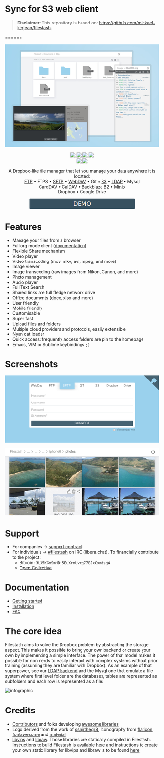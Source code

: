 # Sync for S3 web client
> **Disclaimer**: This repository is based on: https://github.com/mickael-kerjean/filestash.

======


![screenshot](https://raw.githubusercontent.com/mickael-kerjean/filestash_images/master/.assets/photo.jpg)

<p align="center">
    <a href="https://github.com/mickael-kerjean/contributors" alt="Contributors">
        <img src="https://img.shields.io/github/contributors/mickael-kerjean/filestash" style="max-width:100%;">
    </a>
    <a href="https://opencollective.com/filestash" alt="Backers on Open Collective">
        <img src="https://img.shields.io/opencollective/backers/filestash" style="max-width:100%;">
    </a>
    <a href="https://opencollective.com/filestash" alt="Sponsors on Open Collective">
        <img src="https://img.shields.io/opencollective/sponsors/filestash" style="max-width:100%;">
    </a>
    <a href="https://hub.docker.com/r/machines/filestash" alt="Docker Hub">
        <img src="https://img.shields.io/docker/pulls/machines/filestash" style="max-width:100%;">
    </a>
    <br>
    <a href="#" alt="Build">
        <img src="https://cloud.drone.io/api/badges/mickael-kerjean/filestash/status.svg" style="max-width:100%;">
    </a>
    <a href="https://kiwiirc.com/nextclient/#irc://irc.libera.chat/#filestash?nick=guest??" alt="Chat on IRC">
        <img src="https://img.shields.io/badge/IRC-%23filestash-brightgreen.svg" style="max-width:100%;">
    </a>
</p>

<p align="center">
    A Dropbox-like file manager that let you manage your data anywhere it is located:<br>
    <a href="https://www.filestash.app/ftp-client.html">FTP</a> • FTPS • <a href="https://www.filestash.app/ssh-file-transfer.html">SFTP</a> • <a href="https://www.filestash.app/webdav-client.html">WebDAV</a> • Git • <a href="https://www.filestash.app/s3-browser.html">S3</a> • <a href="https://www.filestash.app/ldap-browser.html">LDAP</a> • Mysql <br>
       CardDAV • CalDAV • Backblaze B2 • <a href="https://www.filestash.app/s3-browser.html">Minio</a> <br>
               Dropbox • Google Drive
</p>
<p align="center">
    <a href="http://demo.filestash.app">
      <img src="https://raw.githubusercontent.com/mickael-kerjean/filestash_images/master/.assets/button_demo.png" alt="demo button" />
    </a>
</p>

# Features
- Manage your files from a browser
- Full org mode client ([documentation](https://www.filestash.app/2018/05/31/release-note-v0.1/))
- Flexible Share mechanism
- Video player
- Video transcoding (mov, mkv, avi, mpeg, and more)
- Image viewer
- Image transcoding (raw images from Nikon, Canon, and more)
- Photo management
- Audio player
- Full Text Search
- Shared links are full fledge network drive
- Office documents (docx, xlsx and more)
- User friendly
- Mobile friendly
- Customisable
- Super fast
- Upload files and folders
- Multiple cloud providers and protocols, easily extensible
- Nyan cat loader
- Quick access: frequently access folders are pin to the homepage
- Emacs, VIM or Sublime keybindings `;)`

# Screenshots
<p align="center">
    <a href="https://demo.filestash.app">
        <img src="https://raw.githubusercontent.com/mickael-kerjean/filestash_images/master/.assets/navigation.gif" alt="user experience on navigation" />
    </a>
</p>
<p align="center">
    <a href="http://demo.filestash.app">
        <img src="https://raw.githubusercontent.com/mickael-kerjean/filestash_images/master/.assets/photo_management.gif" alt="user experience on medias" />
    </a>
</p>

# Support
- For companies -> [support contract](https://www.filestash.app/pricing/)
- For individuals -> [#filestash](https://kiwiirc.com/nextclient/#irc://irc.libera.chat/#filestash?nick=guest??) on IRC (libera.chat). To financially contribute to the project:
  - Bitcoin: `3LX5KGmSmHDj5EuXrmUvcg77EJxCxmdsgW`
  - [Open Collective](https://opencollective.com/filestash)

# Documentation
- [Getting started](https://www.filestash.app/docs/)
- [Installation](https://www.filestash.app/docs/install-and-upgrade/)
- [FAQ](https://www.filestash.app/docs/faq/)

# The core idea
Filestash aims to solve the Dropbox problem by abstracting the storage aspect. This makes it possible to bring your own backend or create your own by implementing a simple interface. The power of that model makes it possible for non nerds to easily interact with complex systems without prior training (assuming they are familiar with Dropbox). As an example of that superpower, see our [LDAP backend](https://www.filestash.app/ldap-browser.html) and the Mysql one that emulate a file system where first level folder are the databases, tables are represented as subfolders and each row is represented as a file:

![infographic](https://www.filestash.app/img/illustration/filestash-framework.png)

# Credits
- [Contributors](https://github.com/mickael-kerjean/filestash/graphs/contributors) and folks developing [awesome libraries](https://github.com/mickael-kerjean/filestash/blob/master/go.mod)
- Logo derived from the work of [ssnjrthegr8](https://github.com/ssnjrthegr8), Iconography from [flaticon](https://www.flaticon.com/), [fontawesome](https://fontawesome.com) and [material](https://material.io/icons/)
- [libvips](https://github.com/libvips/libvips) and [libraw](https://github.com/LibRaw/LibRaw). Those libraries are statically compiled in Filestash. Instructions to build Filestash is available [here](https://github.com/mickael-kerjean/filestash/blob/master/.drone.yml) and instructions to create your own static library for libvips and libraw is to be found [here](https://github.com/mickael-kerjean/filestash/tree/master/server/plugin/plg_image_light/deps)
